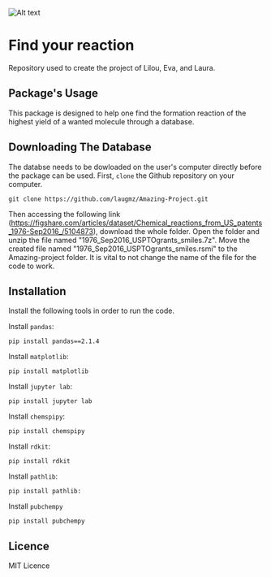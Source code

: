 ![Alt text](https://www.google.com/search?q=rdkit+chemical+reaction&tbm=isch&ved=2ahUKEwiP37Hx8JaGAxWllv0HHQ_FCbIQ2-cCegQIABAA&oq=rdkit+chemical+reaction&gs_lp=EgNpbWciF3Jka2l0IGNoZW1pY2FsIHJlYWN0aW9uMgcQABiABBgYSOgvUOYIWLUtcAF4AJABAJgBjgGgAa0OqgEEMjQuMbgBA8gBAPgBAYoCC2d3cy13aXotaW1nwgIEECMYJ8ICBhAAGAcYHsICBhAAGAgYHsICBBAAGAPCAggQABiABBixA8ICBRAAGIAEwgIKEAAYgAQYQxiKBcICCRAAGIAEGBgYCogGAQ&sclient=img&ei=JHRIZo-9CKWt9u8Pj4qnkAs&bih=789&biw=1478&prmd=ivnsbtz#imgrc=y46MCKtlyx0m_Ml)


# Find your reaction
Repository used to create the project of Lilou, Eva, and Laura.

##  Package's Usage
This package is designed to help one find the formation reaction of the highest yield of a wanted molecule through a database.

## Downloading The Database
The databse needs to be dowloaded on the user's computer directly before the package can be used.
First, `clone` the Github repository on your computer.
```
git clone https://github.com/laugmz/Amazing-Project.git
```

Then accessing the following link (https://figshare.com/articles/dataset/Chemical_reactions_from_US_patents_1976-Sep2016_/5104873), download the whole folder.
Open the folder and unzip the file named "1976_Sep2016_USPTOgrants_smiles.7z". Move the created file named "1976_Sep2016_USPTOgrants_smiles.rsmi" to the Amazing-project folder. 
It is vital to not change the name of the file for the code to work.

## Installation
Install the following tools in order to run the code.

Install `pandas`:
```
pip install pandas==2.1.4
```
Install `matplotlib`:
```
pip install matplotlib
```
Install `jupyter lab`:
```
pip install jupyter lab
```
Install `chemspipy`:
```
pip install chemspipy
```
Install `rdkit`:
```
pip install rdkit
```
Install `pathlib`:
```
pip install pathlib:
```
Install `pubchempy`
```
pip install pubchempy
```


## Licence 
MIT Licence
